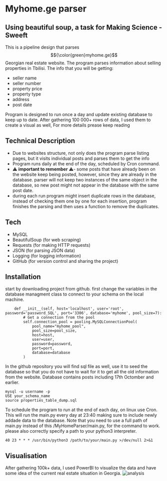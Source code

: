 # Myhome.ge parser
## Using beautiful soup, a task for Making Science - Sweeft

This is a pipeline design that parses $${\color{green}myhome.ge}$$ Georgian real estate website. The program parses information about selling properties in Tbilisi. The info that you will be getting:
- seller name
- seller number
- property price
- property type
- address
- post date

Program is designed to run once a day and update existing database to keep up to date. After gathering 100 000+ rows of data, I used them to create a visual as well, For more details prease keep reading

## Technical Description
- Due to websites structure, not only does the program parse listing pages, but it visits individual posts and parses them to get the info
- Program runs daily at the end of the day, scheduled by Cron command.
- ⚠️ **important to remember** ⚠️- some posts that have already been on the website keep being posted, however, since they are already in the database. parser will not keep two instances of the same object in the database, so new post might not appear in the database with the same post date.
- during each run program might insert duplicate rows in the database, instead of checking them one by one for each insertion, program finishes the parsing and then uses a function to remove the duplicates.

## Tech

- MySQL
- BeautifulSoup (for web scraping)
- Requests (for making HTTP requests)
- JSON (for parsing JSON data)
- Logging (for logging information)
- GitHub (for version control and sharing the project)


## Installation

start by downloading project from github. first change the variables in the database managment class to connect to your schema on the local machine. 

```
    def __init__(self, host='localhost', user='root', password='password_SQL', port='3306', database='myhome', pool_size=7):
        # Get a connection from the pool
        self.connection_pool = pooling.MySQLConnectionPool(
            pool_name="myhome_pool",
            pool_size=pool_size,
            host=host,
            user=user,
            password=password,
            port=port,
            database=database
        )
```

In the github repository you will find sql file as well, use it to seed the database so that you do not have to wait for it to get all the old information from the website. Database contains posts including 17th Octomber and earlier.

```
mysql -u username -p
USE your_schema_name
source properties_table_dump.sql
```

To schedule the program to run at the end of each day, on linux use Cron. This will run the main.py every day at 23:40 making sure to include newly addade data to the database.
Note that you need to use a full path of main.py instead of this /MyHomeParser/main.py, for the command to work. please also correctly specify a path to your python3 interpreter.
```
40 23 * * * /usr/bin/python3 /path/to/your/main.py >/dev/null 2>&1
```

## Visualisation
After gathering 100k+ data, I used PowerBI to visualize the data and have some idea of the current real estate situation in Georgia.
![analysis](https://github.com/DavidTchanturia/MyHomeParser/assets/104893522/b8e00afe-c342-4af1-b6b2-9750cab96899)

